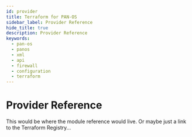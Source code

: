 ```yaml
---
id: provider
title: Terraform for PAN-OS
sidebar_label: Provider Reference
hide_title: true
description: Provider Reference
keywords:
  - pan-os
  - panos
  - xml
  - api
  - firewall
  - configuration
  - terraform
---
```


# Provider Reference

This would be where the module reference would live. Or maybe just a link to the Terraform Registry...

